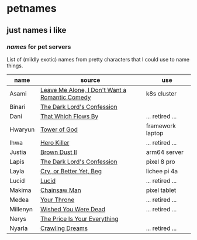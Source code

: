 # petnames

## just names i like

### _names_ for pet servers

List of (mildly exotic) names from pretty characters
that I could use to name things.

| name     | source                                                  | use              |
| -------- | ------------------------------------------------------- | ---------------- |
| Asami    | [Leave Me Alone, I Don't Want a Romantic Comedy][asami] | k8s cluster      |
| Binari   | [The Dark Lord's Confession][lapis]                     |                  |
| Dani     | [That Which Flows By][dani]                             | ... retired ...  |
| Hwaryun  | [Tower of God][hwaryun]                                 | framework laptop |
| Ihwa     | [Hero Killer][ihwa]                                     | ... retired ...  |
| Justia   | [Brown Dust II][justia]                                 | arm64 server     |
| Lapis    | [The Dark Lord's Confession][lapis]                     | pixel 8 pro      |
| Layla    | [Cry, or Better Yet, Beg][layla]                        | lichee pi 4a     |
| Lucid    | [Lucid][lucid]                                          | ... retired ...  |
| Makima   | [Chainsaw Man][makima]                                  | pixel tablet     |
| Medea    | [Your Throne][medea]                                    | ... retired ...  |
| Millenyn | [Wished You Were Dead][millenyn]                        | ... retired ...  |
| Nerys    | [The Price Is Your Everything][nerys]                   |                  |
| Nyarla   | [Crawling Dreams][nyarla]                               | ... retired ...  |

[asami]: https://www.webtoons.com/en/canvas/leave-me-alone-i-dont-want-a-romantic-comedy/list?title_no=506168
[dani]: https://www.webtoons.com/en/historical/that-which-flows-by/list?title_no=5419
[hwaryun]: https://www.webtoons.com/en/fantasy/tower-of-god/list?title_no=95
[ihwa]: https://www.webtoons.com/en/action/hero-killer/list?title_no=2745
[justia]: https://www.browndust2.com/en-us/
[lapis]: https://www.webtoons.com/en/fantasy/the-dark-lords-confession/list?title_no=4464
[layla]: https://www.webtoons.com/en/drama/cry-or-better-yet-beg/list?title_no=5815
[lucid]: https://www.webtoons.com/en/canvas/lucid/list?title_no=250209
[makima]: https://myanimelist.net/anime/44511/Chainsaw_Man
[medea]: https://www.webtoons.com/en/fantasy/your-throne/list?title_no=2009
[millenyn]: https://www.webtoons.com/en/drama/wished-you-were-dead/list?title_no=3591
[nerys]: https://www.webtoons.com/en/drama/the-price-is-your-everything/list?title_no=6054
[nyarla]: https://www.webtoons.com/en/canvas/crawling-dreams/list?title_no=141539

